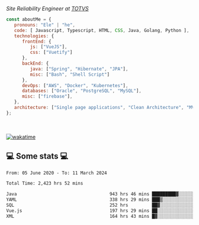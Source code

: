 <p><em>Site Reliability Engineer at <a href="https://www.totvs.com/">TOTVS</a></br>
</em></p>


```javascript
const aboutMe = {
   pronouns: "Ele" | "he",
   code: [ Javascript, Typescript, HTML, CSS, Java, Golang, Python ],
   technologies: {
      frontEnd: {
         js: ["VueJS"],
         css: ["Vuetify"]
      },
      backEnd: {
         java: ["Spring", "Hibernate", "JPA"],
         misc: ["Bash", "Shell Script"]
      },
      devOps: ["AWS", "Docker", "Kubernetes"],
      databases: ["Oracle", "PostgreSQL", "MySQL"],
      misc: ["firebase"],
   },
   architecture: ["Single page applications", "Clean Architecture", "MVC", "Microservices"],
};
```
</br></br>
[![wakatime](https://wakatime.com/badge/user/a3a8ed06-d304-4d6b-bc86-4adc418cdea7.svg)](https://wakatime.com/@a3a8ed06-d304-4d6b-bc86-4adc418cdea7)
<h2>💻 Some stats 💻</h2>

<!--START_SECTION:waka-->

```txt
From: 05 June 2020 - To: 11 March 2024

Total Time: 2,423 hrs 52 mins

Java                                   943 hrs 46 mins █████████▓░░░░░░░░░░░░░░░   38.94 %
YAML                                   338 hrs 29 mins ███▒░░░░░░░░░░░░░░░░░░░░░   13.96 %
SQL                                    252 hrs         ██▓░░░░░░░░░░░░░░░░░░░░░░   10.40 %
Vue.js                                 197 hrs 29 mins ██░░░░░░░░░░░░░░░░░░░░░░░   08.15 %
XML                                    164 hrs 43 mins █▓░░░░░░░░░░░░░░░░░░░░░░░   06.80 %
```

<!--END_SECTION:waka-->
